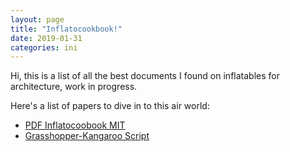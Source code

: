 ```yaml
---
layout: page
title: "Inflatocookbook!"
date: 2019-01-31
categories: ini
---
```


Hi, this is a list of all the best documents I found on inflatables for architecture, work in progress.

Here's a list of papers to dive in to this air world:

* [PDF Inflatocoobook MIT](/docs/assets/inflatocookbook/inflato-splitpages.pdf)
* [Grasshopper-Kangaroo Script](/docs/assets/inflatocookbook/inflation.gh)

